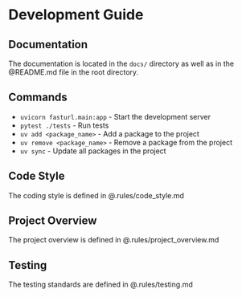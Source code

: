 # Development Guide

## Documentation
The documentation is located in the `docs/` directory as well as in the @README.md file in the root directory.

## Commands
- `uvicorn fasturl.main:app` - Start the development server
- `pytest ./tests` - Run tests
- `uv add <package_name>` - Add a package to the project
- `uv remove <package_name>` - Remove a package from the project
- `uv sync` - Update all packages in the project

## Code Style
The coding style is defined in @.rules/code_style.md

## Project Overview
The project overview is defined in @.rules/project_overview.md

## Testing
The testing standards are defined in @.rules/testing.md

